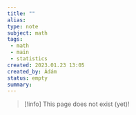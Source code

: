 ```yaml
---
title: ""
alias: 
type: note
subject: math
tags:
 - math
 - main
 - statistics
created: 2023.01.23 13:05
created_by: Ádám
status: empty
summary: 
---
```

> [!info] This page does not exist (yet)!
